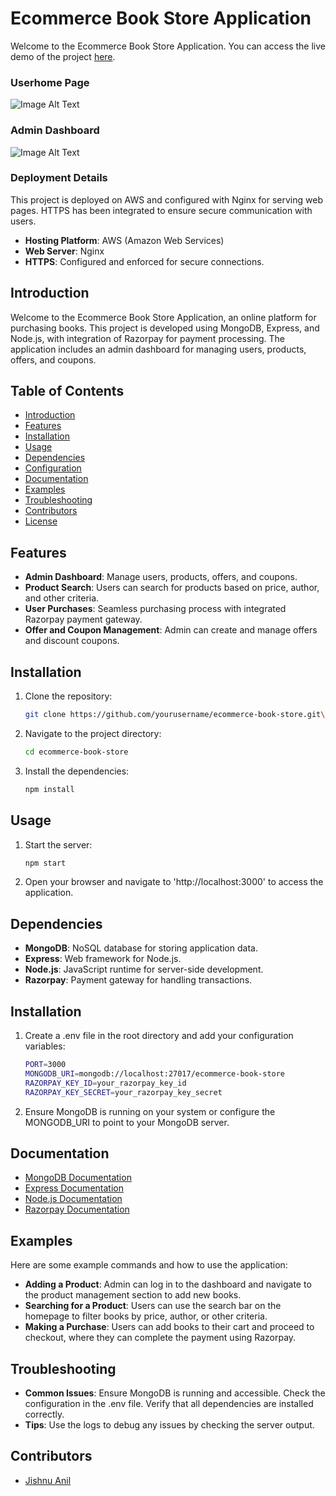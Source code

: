 # Ecommerce Book Store Application
Welcome to the Ecommerce Book Store Application. You can access the live demo of the project [here](https://biblioboutique.jisonline.site/).

### Userhome Page
![Image Alt Text](https://github.com/jishnuanilDev/BookStore-Ecommerce-webiste-Front-end-Back-end/blob/main/screenshots/BookShop-GoogleChrome2024-06-2918-18-39-ezgif.com-video-to-gif-converter.gif?raw=true)

### Admin Dashboard
![Image Alt Text](https://github.com/jishnuanilDev/BookStore-Ecommerce-webiste-Front-end-Back-end/blob/main/screenshots/Admin-GoogleChrome2024-06-2918-33-29-ezgif.com-video-to-gif-converter.gif?raw=true)



### Deployment Details

This project is deployed on AWS and configured with Nginx for serving web pages. HTTPS has been integrated to ensure secure communication with users.

- **Hosting Platform**: AWS (Amazon Web Services)
- **Web Server**: Nginx
- **HTTPS**: Configured and enforced for secure connections.


## Introduction
Welcome to the Ecommerce Book Store Application, an online platform for purchasing books. This project is developed using MongoDB, Express, and Node.js, with integration of Razorpay for payment processing. The application includes an admin dashboard for managing users, products, offers, and coupons.

## Table of Contents
- [Introduction](#introduction)
- [Features](#features)
- [Installation](#installation)
- [Usage](#usage)
- [Dependencies](#dependencies)
- [Configuration](#configuration)
- [Documentation](#documentation)
- [Examples](#examples)
- [Troubleshooting](#troubleshooting)
- [Contributors](#contributors)
- [License](#license)

## Features
- **Admin Dashboard**: Manage users, products, offers, and coupons.
- **Product Search**: Users can search for products based on price, author, and other criteria.
- **User Purchases**: Seamless purchasing process with integrated Razorpay payment gateway.
- **Offer and Coupon Management**: Admin can create and manage offers and discount coupons.

## Installation
1. Clone the repository:
   
   ```sh
   git clone https://github.com/yourusername/ecommerce-book-store.git\
   
3. Navigate to the project directory:
   ```sh
   cd ecommerce-book-store
   
4. Install the dependencies:
   ```sh
   npm install

## Usage
1. Start the server:
   
   ```sh
   npm start

3. Open your browser and navigate to 'http://localhost:3000' to access the application.

## Dependencies
 - **MongoDB**: NoSQL database for storing application data.
 - **Express**: Web framework for Node.js.
 - **Node.js**: JavaScript runtime for server-side development.
 - **Razorpay**: Payment gateway for handling transactions.

 ## Installation
1. Create a .env file in the root directory and add your configuration variables:

    ```sh
   PORT=3000
   MONGODB_URI=mongodb://localhost:27017/ecommerce-book-store
   RAZORPAY_KEY_ID=your_razorpay_key_id
   RAZORPAY_KEY_SECRET=your_razorpay_key_secret
    
2. Ensure MongoDB is running on your system or configure the MONGODB_URI to point to your MongoDB server.

## Documentation

- [MongoDB Documentation](https://www.mongodb.com/docs)
- [Express Documentation](https://expressjs.com)
- [Node.js Documentation](https://nodejs.org)
- [Razorpay Documentation](https://razorpay.com/payment-gateway)

## Examples
Here are some example commands and how to use the application:

- **Adding a Product**:
Admin can log in to the dashboard and navigate to the product management section to add new books.
- **Searching for a Product**:
Users can use the search bar on the homepage to filter books by price, author, or other criteria.
- **Making a Purchase**:
Users can add books to their cart and proceed to checkout, where they can complete the payment using Razorpay.

## Troubleshooting

- **Common Issues**:
Ensure MongoDB is running and accessible.
Check the configuration in the .env file.
Verify that all dependencies are installed correctly.
- **Tips**:
Use the logs to debug any issues by checking the server output.

## Contributors
- [Jishnu Anil](https://github.com/jishnuanilDev)






   

















 

